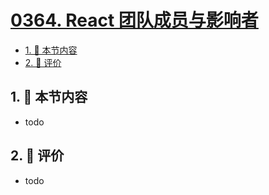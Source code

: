 # [0364. React 团队成员与影响者](https://github.com/tnotesjs/TNotes.react/tree/main/notes/0364.%20React%20%E5%9B%A2%E9%98%9F%E6%88%90%E5%91%98%E4%B8%8E%E5%BD%B1%E5%93%8D%E8%80%85)

<!-- region:toc -->

- [1. 🎯 本节内容](#1--本节内容)
- [2. 🫧 评价](#2--评价)

<!-- endregion:toc -->

## 1. 🎯 本节内容

- todo

## 2. 🫧 评价

- todo
